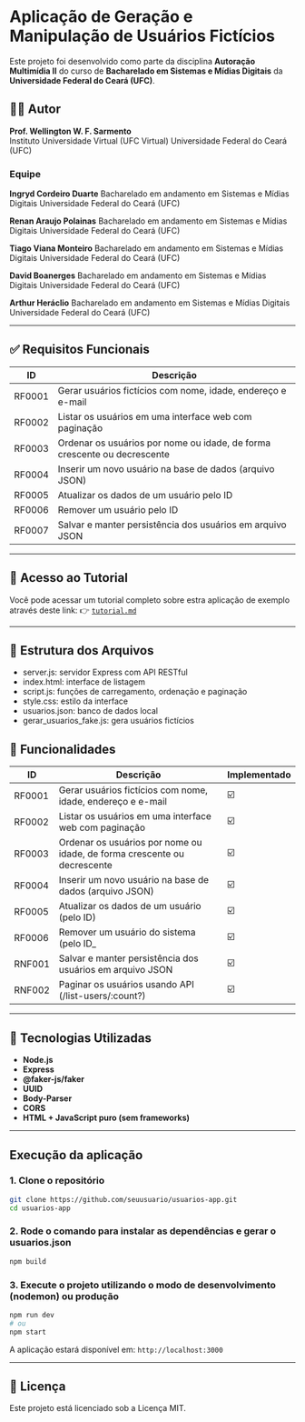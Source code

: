 # Aplicação de Geração e Manipulação de Usuários Fictícios

Este projeto foi desenvolvido como parte da disciplina **Autoração Multimídia II** do curso de **Bacharelado em Sistemas e Mídias Digitais** da **Universidade Federal do Ceará (UFC)**.

## 👨‍🏫 Autor

**Prof. Wellington W. F. Sarmento**  
Instituto Universidade Virtual (UFC Virtual)
Universidade Federal do Ceará (UFC)

### Equipe

**Ingryd Cordeiro Duarte**
Bacharelado em andamento em Sistemas e Mídias Digitais
Universidade Federal do Ceará (UFC)

**Renan Araujo Polainas**
Bacharelado em andamento em Sistemas e Mídias Digitais
Universidade Federal do Ceará (UFC)

**Tiago Viana Monteiro**
Bacharelado em andamento em Sistemas e Mídias Digitais
Universidade Federal do Ceará (UFC)

**David Boanerges**
Bacharelado em andamento em Sistemas e Mídias Digitais
Universidade Federal do Ceará (UFC)

**Arthur Heráclio**
Bacharelado em andamento em Sistemas e Mídias Digitais
Universidade Federal do Ceará (UFC)

---

## ✅ Requisitos Funcionais

| ID     | Descrição                                                                |
| ------ | ------------------------------------------------------------------------ |
| RF0001 | Gerar usuários fictícios com nome, idade, endereço e e-mail              |
| RF0002 | Listar os usuários em uma interface web com paginação                    |
| RF0003 | Ordenar os usuários por nome ou idade, de forma crescente ou decrescente |
| RF0004 | Inserir um novo usuário na base de dados (arquivo JSON)                  |
| RF0005 | Atualizar os dados de um usuário pelo ID                                 |
| RF0006 | Remover um usuário pelo ID                                               |
| RF0007 | Salvar e manter persistência dos usuários em arquivo JSON                |

---

## 📘 Acesso ao Tutorial

Você pode acessar um tutorial completo sobre estra aplicação de exemplo através deste link:
👉 [`tutorial.md`](./public/tutorial.md)

---

## 📂 Estrutura dos Arquivos

- server.js: servidor Express com API RESTful
- index.html: interface de listagem
- script.js: funções de carregamento, ordenação e paginação
- style.css: estilo da interface
- usuarios.json: banco de dados local
- gerar_usuarios_fake.js: gera usuários fictícios

## 📘 Funcionalidades

| ID     | Descrição                                                                | Implementado |
| ------ | ------------------------------------------------------------------------ | ------------ |
| RF0001 | Gerar usuários fictícios com nome, idade, endereço e e-mail              | ☑️           |
| RF0002 | Listar os usuários em uma interface web com paginação                    | ☑️           |
| RF0003 | Ordenar os usuários por nome ou idade, de forma crescente ou decrescente | ☑️           |
| RF0004 | Inserir um novo usuário na base de dados (arquivo JSON)                  | ☑️           |
| RF0005 | Atualizar os dados de um usuário (pelo ID)                               | ☑️           |
| RF0006 | Remover um usuário do sistema (pelo ID\_                                 | ☑️           |
| RNF001 | Salvar e manter persistência dos usuários em arquivo JSON                | ☑️          |
| RNF002 | Paginar os usuários usando API (/list-users/:count?)                     | ☑️           |

---

## 🚀 Tecnologias Utilizadas

- **Node.js**
- **Express**
- **@faker-js/faker**
- **UUID**
- **Body-Parser**
- **CORS**
- **HTML + JavaScript puro (sem frameworks)**

---

## Execução da aplicação


### 1. Clone o repositório

```bash
git clone https://github.com/seuusuario/usuarios-app.git
cd usuarios-app
```

### 2. Rode o comando para instalar as dependências e gerar o usuarios.json

```bash
npm build
```

### 3. Execute o projeto utilizando o modo de desenvolvimento (nodemon) ou produção

```bash
npm run dev 
# ou
npm start
```

A aplicação estará disponível em: `http://localhost:3000`

---

## 📝 Licença

Este projeto está licenciado sob a Licença MIT.